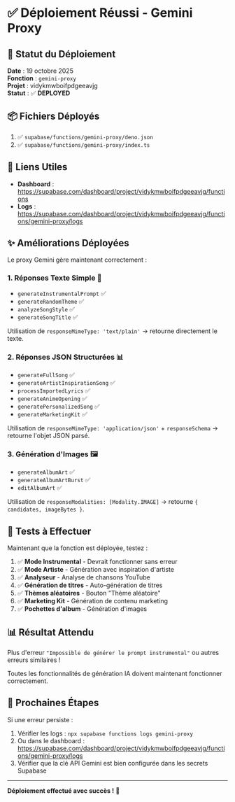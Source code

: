# ✅ Déploiement Réussi - Gemini Proxy

## 🚀 Statut du Déploiement

**Date** : 19 octobre 2025  
**Fonction** : `gemini-proxy`  
**Projet** : vidykmwboifpdgeeavjg  
**Statut** : ✅ **DEPLOYED**

## 📦 Fichiers Déployés

1. ✅ `supabase/functions/gemini-proxy/deno.json`
2. ✅ `supabase/functions/gemini-proxy/index.ts`

## 🔗 Liens Utiles

- **Dashboard** : https://supabase.com/dashboard/project/vidykmwboifpdgeeavjg/functions
- **Logs** : https://supabase.com/dashboard/project/vidykmwboifpdgeeavjg/functions/gemini-proxy/logs

## ✨ Améliorations Déployées

Le proxy Gemini gère maintenant correctement :

### 1. **Réponses Texte Simple** 📝
- `generateInstrumentalPrompt` ✅
- `generateRandomTheme` ✅
- `analyzeSongStyle` ✅
- `generateSongTitle` ✅

Utilisation de `responseMimeType: 'text/plain'` → retourne directement le texte.

### 2. **Réponses JSON Structurées** 📊
- `generateFullSong` ✅
- `generateArtistInspirationSong` ✅
- `processImportedLyrics` ✅
- `generateAnimeOpening` ✅
- `generatePersonalizedSong` ✅
- `generateMarketingKit` ✅

Utilisation de `responseMimeType: 'application/json'` + `responseSchema` → retourne l'objet JSON parsé.

### 3. **Génération d'Images** 🖼️
- `generateAlbumArt` ✅
- `generateAlbumArtBurst` ✅
- `editAlbumArt` ✅

Utilisation de `responseModalities: [Modality.IMAGE]` → retourne `{ candidates, imageBytes }`.

## 🧪 Tests à Effectuer

Maintenant que la fonction est déployée, testez :

1. ✅ **Mode Instrumental** - Devrait fonctionner sans erreur
2. ✅ **Mode Artiste** - Génération avec inspiration d'artiste
3. ✅ **Analyseur** - Analyse de chansons YouTube
4. ✅ **Génération de titres** - Auto-génération de titres
5. ✅ **Thèmes aléatoires** - Bouton "Thème aléatoire"
6. ✅ **Marketing Kit** - Génération de contenu marketing
7. ✅ **Pochettes d'album** - Génération d'images

## 📊 Résultat Attendu

Plus d'erreur `"Impossible de générer le prompt instrumental"` ou autres erreurs similaires !

Toutes les fonctionnalités de génération IA doivent maintenant fonctionner correctement.

## 🔄 Prochaines Étapes

Si une erreur persiste :
1. Vérifier les logs : `npx supabase functions logs gemini-proxy`
2. Ou dans le dashboard : https://supabase.com/dashboard/project/vidykmwboifpdgeeavjg/functions/gemini-proxy/logs
3. Vérifier que la clé API Gemini est bien configurée dans les secrets Supabase

---

**Déploiement effectué avec succès !** 🎉



